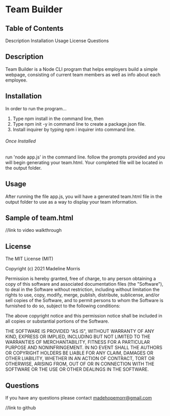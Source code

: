 # Team Builder

## Table of Contents

Description
Installation
Usage
License
Questions

## Description

Team Builder is a Node CLI program that helps employers build a simple webpage, consisting of current team members as well as info about each employee.

## Installation

In order to run the program...
1. Type npm install in the command line, then 
2. Type npm init -y in command line to create a package.json file.
3. Install inquirer by typing npm i inquirer into command line.

###### Once Installed
run 'node app.js' in the command line. follow the prompts provided and you will begin generating your team.html. Your completed file will be located in the output folder.

## Usage
After running the file app.js, you will have a generated team.html file in the output folder to use as a way to display your team information.

## Sample of team.html

//link to video walkthrough

## License
The MIT License (MIT)

Copyright (c) 2021 Madeline Morris

Permission is hereby granted, free of charge, to any person obtaining a copy of this software and associated documentation files (the "Software"), to deal in the Software without restriction, including without limitation the rights to use, copy, modify, merge, publish, distribute, sublicense, and/or sell copies of the Software, and to permit persons to whom the Software is furnished to do so, subject to the following conditions:

The above copyright notice and this permission notice shall be included in all copies or substantial portions of the Software.

THE SOFTWARE IS PROVIDED "AS IS", WITHOUT WARRANTY OF ANY KIND, EXPRESS OR IMPLIED, INCLUDING BUT NOT LIMITED TO THE WARRANTIES OF MERCHANTABILITY, FITNESS FOR A PARTICULAR PURPOSE AND NONINFRINGEMENT. IN NO EVENT SHALL THE AUTHORS OR COPYRIGHT HOLDERS BE LIABLE FOR ANY CLAIM, DAMAGES OR OTHER LIABILITY, WHETHER IN AN ACTION OF CONTRACT, TORT OR OTHERWISE, ARISING FROM, OUT OF OR IN CONNECTION WITH THE SOFTWARE OR THE USE OR OTHER DEALINGS IN THE SOFTWARE.

## Questions

If you have any questions please contact madehopemorr@gmail.com

//link to github



